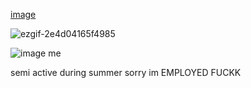 [image](https://github.com/user-attachments/assets/a2f88044-159c-4b28-b532-910567667821) 


![ezgif-2e4d04165f4985](https://github.com/user-attachments/assets/b4d79991-2556-4b12-832a-2e39a434e999)




 ![image](https://github.com/user-attachments/assets/4ba92a8d-2e72-49d6-a843-d09733ed05b6)
me

semi active during summer sorry im EMPLOYED FUCKK













